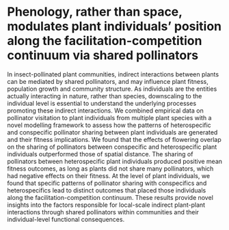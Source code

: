 # Phenology, rather than space, modulates plant individuals’ position along the facilitation-competition continuum via shared pollinators

In insect-pollinated plant communities, indirect interactions between plants can be mediated by shared pollinators, and may influence plant fitness, population growth and community structure. As individuals are the entities actually interacting in nature, rather than species, downscaling to the individual level is essential to understand the underlying processes promoting these indirect interactions. We combined empirical data on pollinator visitation to plant individuals from multiple plant species with a novel modelling framework to assess how the patterns of heterospecific and conspecific pollinator sharing between plant individuals are generated and their fitness implications. We found that the effects of flowering overlap on the sharing of pollinators between conspecific and heterospecific plant individuals outperformed those of spatial distance. The sharing of pollinators between heterospecific plant individuals produced positive mean fitness outcomes, as long as plants did not share many pollinators, which had negative effects on their fitness. At the level of plant individuals, we found that specific patterns of pollinator sharing with conspecifics and heterospecifics lead to distinct outcomes that placed those individuals along the facilitation-competition continuum. These results provide novel insights into the factors responsible for local-scale indirect plant-plant interactions through shared pollinators within communities and their individual-level functional consequences.

